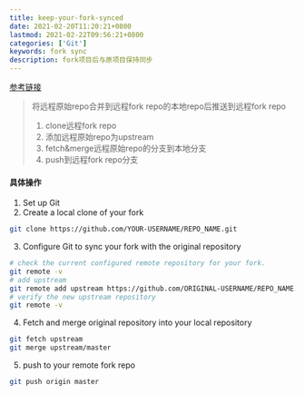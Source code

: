 ```yaml
---
title: keep-your-fork-synced
date: 2021-02-20T11:20:21+0800
lastmod: 2021-02-22T09:56:21+0800
categories: ['Git']
keywords: fork sync
description: fork项目后与原项目保持同步
---
```


[参考链接](https://docs.github.com/en/github/getting-started-with-github/fork-a-repo#keep-your-fork-synced)

> 将远程原始repo合并到远程fork repo的本地repo后推送到远程fork repo
>
> 1. clone远程fork repo
> 2. 添加远程原始repo为upstream
> 3. fetch&merge远程原始repo的分支到本地分支
> 4. push到远程fork repo分支

#### 具体操作

1. Set up Git
2. Create a local clone of your fork

```bash
git clone https://github.com/YOUR-USERNAME/REPO_NAME.git
```

3. Configure Git to sync your fork with the original repository

```bash
# check the current configured remote repository for your fork.
git remote -v
# add upstream
git remote add upstream https://github.com/ORIGINAL-USERNAME/REPO_NAME.git
# verify the new upstream repository
git remote -v
```

4. Fetch and merge original repository into your local repository

```bash
git fetch upstream
git merge upstream/master
```

5. push to your remote fork repo

```bash
git push origin master
```

